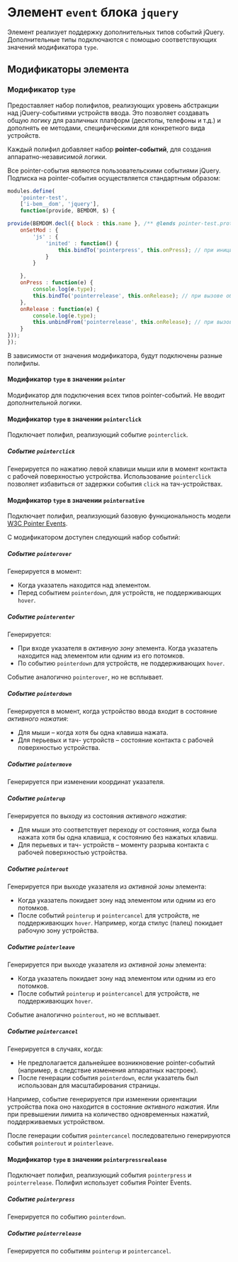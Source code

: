 # Элемент `event` блока `jquery`

Элемент реализует поддержку дополнительных типов событий jQuery. Дополнительные типы подключаются с помощью соответствующих значений модификатора `type`.

<a name="modifiers"></a>
## Модификаторы элемента

<a name="modifiers-name"></a>
### Модификатор `type`

Предоставляет набор полифилов, реализующих уровень абстракции над jQuery-событиями устройств ввода. Это позволяет создавать общую логику для различных платформ (десктопы, телефоны и т.д.) и дополнять ее методами, специфическими для конкретного вида устройств.

Каждый полифил добавляет набор **pointer-событий**, для создания аппаратно-независимой логики.

Все pointer-события являются пользовательскими событиями jQuery. Подписка на pointer-события осуществляется стандартным образом:

```js
modules.define(
    'pointer-test',
    ['i-bem__dom', 'jquery'],
    function(provide, BEMDOM, $) {

provide(BEMDOM.decl({ block : this.name }, /** @lends pointer-test.prototype */ {
    onSetMod : {
        'js' : {
            'inited' : function() {
                this.bindTo('pointerpress', this.onPress); // при инициализации подписываемся на pointerpress на самом блоке
            }
        }

    },
    onPress : function(e) {
        console.log(e.type);
        this.bindTo('pointerrelease', this.onRelease); // при вызове обработчика для pointerpress подписываемся на pointerrelease
    },
    onRelease : function(e) {
        console.log(e.type);
        this.unbindFrom('pointerrelease', this.onRelease); // при вызове обработчика для pointerrelease отписываемся от pointerrelease
    }
}));
});
```

В зависимости от значения модификатора, будут подключены разные полифилы.

<a name="modifiers-type-pointer"></a>
#### Модификатор `type` в значении `pointer`

Модификатор для подключения всех типов pointer-событий. Не вводит дополнительной логики.

<a name="modifiers-type-pointerclick"></a>
#### Модификатор `type` в значении `pointerclick`

Подключает полифил, реализующий событие `pointerclick`.

<a name="events-pointerclick"></a>
##### Событие `pointerclick`

Генерируется по нажатию левой клавиши мыши или в момент контакта с рабочей поверхностью устройства. Использование `pointerclick` позволяет избавиться от задержки события `click` на тач-устройствах.

<a name="modifiers-type-pointernative"></a>
#### Модификатор `type` в значении `pointernative`

Подключает полифил, реализующий базовую функциональность модели [W3C Pointer Events](http://www.w3.org/TR/pointerevents/).

С модификатором доступен следующий набор событий:

<a name="events-pointerover"></a>
##### Событие `pointerover`

Генерируется в момент:

* Когда указатель находится над элементом.
* Перед событием `pointerdown`, для устройств, не поддерживающих `hover`.

<a name="events-pointerenter"></a>
##### Событие `pointerenter`

Генерируется:

* При входе указателя в *активную зону* элемента. Когда указатель находится над элементом или одним из его потомков.
* По событию `pointerdown` для устройств, не поддерживающих `hover`.

Событие аналогично `pointerover`, но не всплывает.

<a name="events-pointerdown"></a>
##### Событие `pointerdown`

Генерируется в момент, когда устройство ввода входит в состояние *активного нажатия*:

* Для мыши – когда хотя бы одна клавиша нажата.
* Для перьевых и тач- устройств – состояние контакта с рабочей поверхностью устройства.

<a name="events-pointermove"></a>
##### Событие `pointermove`

Генерируется при изменении координат указателя.

<a name="events-eventname"></a>
##### Событие `pointerup`

Генерируется по выходу из состояния *активного нажатия*:

* Для мыши это соответствует переходу от состояния, когда была нажата хотя бы одна клавиша, к состоянию без нажатых клавиш.
* Для перьевых и тач- устройств – моменту разрыва контакта с рабочей поверхностью устройства.

<a name="events-pointerout"></a>
##### Событие `pointerout`

Генерируется при выходе указателя из *активной зоны* элемента:

* Когда указатель покидает зону над элементом или одним из его потомков.
* После событий `pointerup` и `pointercancel` для устройств, не поддерживающих `hover`. Например, когда стилус (палец) покидает рабочую зону устройства.

<a name="events-pointerleave"></a>
##### Событие `pointerleave`

Генерируется при выходе указателя из *активной зоны* элемента:

* Когда указатель покидает зону над элементом или одним из его потомков.
* После событий `pointerup` и `pointercancel` для устройств, не поддерживающих `hover`.

Событие аналогично `pointerout`, но не всплывает.

<a name="events-eventname"></a>
##### Событие `pointercancel`

Генерируется в случаях, когда:

* Не предполагается дальнейшее возникновение pointer-событий (например, в следствие изменения аппаратных настроек).
* После генерации события `pointerdown`, если указатель был использован для масштабирования страницы.

Например, событие генерируется при изменении ориентации устройства пока оно находится в состояние *активного нажатия*. Или при превышении лимита на количество одновременных нажатий, поддерживаемых устройством.

После генерации события `pointercancel` последовательно генерируются события `pointerout` и `pointerleave`.

<a name="modifiers-type-pointernative"></a>
#### Модификатор `type` в значении `pointerpressrealease`

Подключает полифил, реализующий события `pointerpress` и `pointerrelease`. Полифил использует события Pointer Events.

<a name="events-eventname"></a>
##### Событие `pointerpress`

Генерируется по событию `pointerdown`.

<a name="events-eventname"></a>
##### Событие `pointerrelease`

Генерируется по событиям `pointerup` и `pointercancel`.
